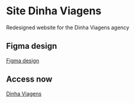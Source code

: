 # Site Dinha Viagens
Redesigned website for the Dinha Viagens agency
## Figma design
[Figma design](https://www.figma.com/file/giSUCKigVPwMKLBIpjBHXR/Dinha-Viagens-Site?type=design&node-id=0-1&mode=design&t=EYjngyhsiW2H8t8S-0)
## Access now
[Dinha Viagens](https://dinhaviagens.com.br/)
